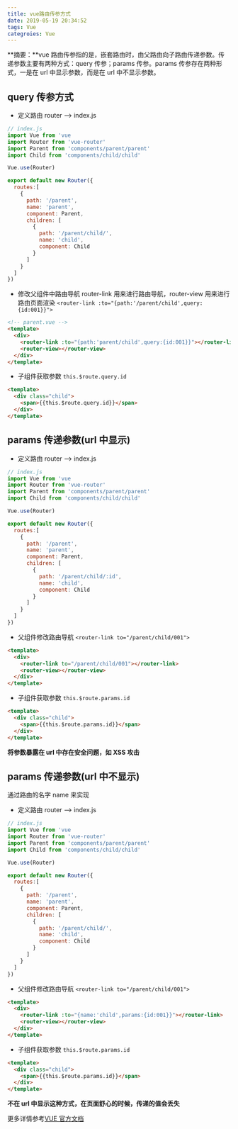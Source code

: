 ```yaml
---
title: vue路由传参方式
date: 2019-05-19 20:34:52
tags: Vue
categroies: Vue
---
```


**摘要：**vue 路由传参指的是，嵌套路由时，由父路由向子路由传递参数。传递参数主要有两种方式：query 传参；params 传参。params 传参存在两种形式，一是在 url 中显示参数，而是在 url 中不显示参数。

<!-- more -->

## query 传参方式

- 定义路由
  router --> index.js

```js
// index.js
import Vue from 'vue
import Router from 'vue-router'
import Parent from 'components/parent/parent'
import Child from 'components/child/child'

Vue.use(Router)

export default new Router({
  routes:[
    {
      path: '/parent',
      name: 'parent',
      component: Parent,
      children: [
        {
          path: '/parent/child/',
          name: 'child',
          component: Child
        }
      ]
    }
  ]
})
```

- 修改父组件中路由导航
  router-link 用来进行路由导航，router-view 用来进行路由页面渲染
  `<router-link :to="{path:'/parent/child',query:{id:001}}">`

```html
<!-- parent.vue -->
<template>
  <div>
    <router-link :to="{path:'parent/child',query:{id:001}}"></router-link>
    <router-view></router-view>
  </div>
</template>
```

- 子组件获取参数
  `this.$route.query.id`

```html
<template>
  <div class="child">
    <span>{{this.$route.query.id}}</span>
  </div>
</template>
```

## params 传递参数(url 中显示)

- 定义路由
  router --> index.js

```js
// index.js
import Vue from 'vue
import Router from 'vue-router'
import Parent from 'components/parent/parent'
import Child from 'components/child/child'

Vue.use(Router)

export default new Router({
  routes:[
    {
      path: '/parent',
      name: 'parent',
      component: Parent,
      children: [
        {
          path: '/parent/child/:id',
          name: 'child',
          component: Child
        }
      ]
    }
  ]
})
```

- 父组件修改路由导航
  `<router-link to="/parent/child/001">`

```html
<template>
  <div>
    <router-link to="/parent/child/001"></router-link>
    <router-view></router-view>
  </div>
</template>
```

- 子组件获取参数
  `this.$route.params.id`

```html
<template>
  <div class="child">
    <span>{{this.$route.params.id}}</span>
  </div>
</template>
```

**将参数暴露在 url 中存在安全问题，如 XSS 攻击**

## params 传递参数(url 中不显示)

通过路由的名字 name 来实现

- 定义路由
  router --> index.js

```js
// index.js
import Vue from 'vue
import Router from 'vue-router'
import Parent from 'components/parent/parent'
import Child from 'components/child/child'

Vue.use(Router)

export default new Router({
  routes:[
    {
      path: '/parent',
      name: 'parent',
      component: Parent,
      children: [
        {
          path: '/parent/child/',
          name: 'child',
          component: Child
        }
      ]
    }
  ]
})
```

- 父组件修改路由导航
  `<router-link to="/parent/child/001">`

```html
<template>
  <div>
    <router-link :to="{name:'child',params:{id:001}}"></router-link>
    <router-view></router-view>
  </div>
</template>
```

- 子组件获取参数
  `this.$route.params.id`

```html
<template>
  <div class="child">
    <span>{{this.$route.params.id}}</span>
  </div>
</template>
```

**不在 url 中显示这种方式，在页面舒心的时候，传递的值会丢失**

更多详情参考[VUE 官方文档](https://router.vuejs.org/zh/guide/essentials/navigation.html)

